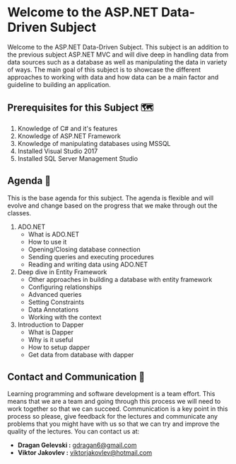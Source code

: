 # Welcome to the ASP.NET Data-Driven Subject
Welcome to the ASP.NET Data-Driven Subject. This subject is an addition to the previous subject ASP.NET MVC and will dive deep in handling data from data sources such as a database as well as manipulating the data in variety of ways. The main goal of this subject is to showcase the different approaches to working with data and how data can be a main factor and guideline to building an application. 
## Prerequisites for this Subject 🗺
1. Knowledge of C# and it's features
2. Knowledge of ASP.NET Framework
3. Knowledge of manipulating databases using MSSQL
4. Installed Visual Studio 2017
5. Installed SQL Server Management Studio
## Agenda 🎯
This is the base agenda for this subject. The agenda is flexible and will evolve and change based on the progress that we make through out the classes. 
1. ADO.NET
	* What is ADO.NET
	* How to use it
	* Opening/Closing database connection
	* Sending queries and executing procedures
	* Reading and writing data using ADO.NET
2. Deep dive in Entity Framework
	* Other approaches in building a database with entity framework
	* Configuring relationships
	* Advanced queries
	* Setting Constraints
	* Data Annotations
	* Working with the context
3. Introduction to Dapper
	* What is Dapper
	* Why is it useful
	* How to setup dapper
	* Get data from database with dapper
## Contact and Communication 📢
Learning programming and software development is a team effort. This means that we are a team and going through this process we will need to work together so that we can succeed. Communication is a key point in this process so please, give feedback for the lectures and communicate any problems that you might have with us so that we can try and improve the quality of the lectures. You can contact us at:
* **Dragan Gelevski :** gdragan6@gmail.com
* **Viktor Jakovlev :** viktorjakovlev@hotmail.com
